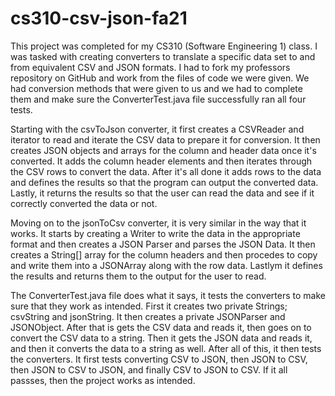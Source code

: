 # cs310-csv-json-fa21

This project was completed for my CS310 (Software Engineering 1) class. I was tasked with creating converters to translate a specific data set to and from equivalent CSV and JSON formats. I had to fork my professors repository on GitHub and work from the files of code we were given. We had conversion methods that were given to us and we had to complete them and make sure the ConverterTest.java file successfully ran all four tests.

Starting with the csvToJson converter, it first creates a CSVReader and iterator to read and iterate the CSV data to prepare it for conversion. It then creates JSON objects and arrays for the column and header data once it's converted. It adds the column header elements and then iterates through the CSV rows to convert the data. After it's all done it adds rows to the data and defines the results so that the program can output the converted data. Lastly, it returns the results so that the user can read the data and see if it correctly converted the data or not.

Moving on to the jsonToCsv converter, it is very similar in the way that it works. It starts by creating a Writer to write the data in the appropriate format and then creates a JSON Parser and parses the JSON Data. It then creates a String[] array for the column headers and then procedes to copy and write them into a JSONArray along with the row data. Lastlym it defines the results and returns them to the output for the user to read.

The ConverterTest.java file does what it says, it tests the converters to make sure that they work as intended. First it creates two private Strings; csvString and jsonString. It then creates a private JSONParser and JSONObject. After that is gets the CSV data and reads it, then goes on to convert the CSV data to a string. Then it gets the JSON data and reads it, and then it converts the data to a string as well. After all of this, it then tests the converters. It first tests converting CSV to JSON, then JSON to CSV, then JSON to CSV to JSON, and finally CSV to JSON to CSV. If it all passses, then the project works as intended.
